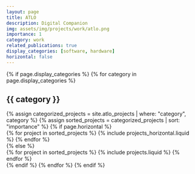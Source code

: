 ```yaml
---
layout: page
title: ATLO
description: Digital Companion
img: assets/img/projects/work/atlo.png
importance: 1
category: work
related_publications: true
display_categories: [software, hardware]
horizontal: false
---
```

<!-- # ATLO: Digital Companion
Brief introduction to the ATLO project... -->

<!-- Sub-categories within ATLO project -->
<div class="projects">
{% if page.display_categories %}
  <!-- Display categorized sub-projects -->
  {% for category in page.display_categories %}
  <h2 class="category">{{ category }}</h2>
  {% assign categorized_projects = site.atlo_projects | where: "category", category %}
  {% assign sorted_projects = categorized_projects | sort: "importance" %}
  <!-- Generate cards for each sub-project -->
  {% if page.horizontal %}
  <div class="container">
    <div class="row row-cols-2">
    {% for project in sorted_projects %}
      {% include projects_horizontal.liquid %}
    {% endfor %}
    </div>
  </div>
  {% else %}
  <div class="grid">
    {% for project in sorted_projects %}
      {% include projects.liquid %}
    {% endfor %}
  </div>
  {% endif %}
  {% endfor %}
{% endif %}
</div>

<!-- You can keep some of the original content below if needed -->